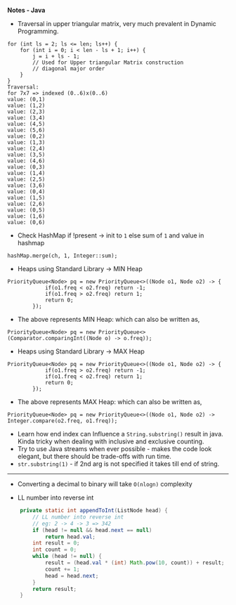 **Notes - Java**
- Traversal in upper triangular matrix, very much prevalent in Dynamic Programming.
```
for (int ls = 2; ls <= len; ls++) {
    for (int i = 0; i < len - ls + 1; i++) {
        j = i + ls - 1;
        // Used for Upper triangular Matrix construction
        // diagonal major order
    }
}
Traversal:
for 7x7 => indexed (0..6)x(0..6)
value: (0,1)
value: (1,2)
value: (2,3)
value: (3,4)
value: (4,5)
value: (5,6)
value: (0,2)
value: (1,3)
value: (2,4)
value: (3,5)
value: (4,6)
value: (0,3)
value: (1,4)
value: (2,5)
value: (3,6)
value: (0,4)
value: (1,5)
value: (2,6)
value: (0,5)
value: (1,6)
value: (0,6)
```

- Check HashMap if !present -> init to `1` else sum of `1` and value in hashmap

```
hashMap.merge(ch, 1, Integer::sum);
```

- Heaps using Standard Library -> MIN Heap

```
PriorityQueue<Node> pq = new PriorityQueue<>((Node o1, Node o2) -> {
            if(o1.freq < o2.freq) return -1;
            if(o1.freq > o2.freq) return 1;
            return 0;
        });
```
- The above represents MIN Heap: which can also be written as,
```
PriorityQueue<Node> pq = new PriorityQueue<>(Comparator.comparingInt((Node o) -> o.freq));
```

- Heaps using Standard Library -> MAX Heap

```
PriorityQueue<Node> pq = new PriorityQueue<>((Node o1, Node o2) -> {
            if(o1.freq > o2.freq) return -1;
            if(o1.freq < o2.freq) return 1;
            return 0;
        });
```
- The above represents MAX Heap: which can also be written as,
```
PriorityQueue<Node> pq = new PriorityQueue<>((Node o1, Node o2) -> Integer.compare(o2.freq, o1.freq));
```

- Learn how end index can Influence a `String.substring()` result in java. Kinda tricky when dealing with inclusive and exclusive counting.
- Try to use Java streams when ever possible - makes the code look elegant, but there should be trade-offs with run time.
- `str.substring(1)` - if 2nd arg is not specified it takes till end of string.

--------------------------------------------------

- Converting a decimal to binary will take `O(nlogn)` complexity

- LL number into reverse int
```java
    private static int appendToInt(ListNode head) {
        // LL number into reverse int
        // eg: 2 -> 4 -> 3 => 342
        if (head != null && head.next == null)
            return head.val;
        int result = 0;
        int count = 0;
        while (head != null) {
            result = (head.val * (int) Math.pow(10, count)) + result;
            count += 1;
            head = head.next;
        }
        return result;
    }
```